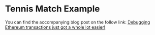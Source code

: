 # Tennis Match Example
You can find the accompanying blog post on the follow link: [Debugging Ethereum transactions just got a whole lot easier!](https://blog.tenderly.dev/debugging-ethereum-transactions-just-got-a-whole-lot-easier/)
